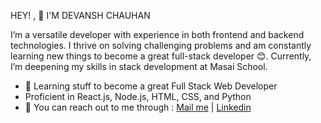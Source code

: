 HEY! , :wave: I'M DEVANSH CHAUHAN 

I’m a versatile developer with experience in both frontend and backend technologies. I thrive on solving challenging problems and am constantly learning new things to become a great full-stack developer :blush:. Currently, I’m deepening my skills in stack development at Masai School.

- 🔭 Learning stuff to become a great Full Stack Web Developer
- Proficient in React.js, Node.js, HTML, CSS, and Python
- 💬 You can reach out to me through : [Mail me](mailto:chauhanmansi628@gmail.com?) | <a href="https://www.linkedin.com/in/devansh-chauhan-827b42247" target="_blank">Linkedin</a>
  
<!--
**Devansh-Chauhan289/Devansh-Chauhan289** is a ✨ _special_ ✨ repository because its `README.md` (this file) appears on your GitHub profile.

Here are some ideas to get you started:



- 👯 I’m looking to collaborate on ...
- 🤔 I’m looking for help with ...
-  Ask me about ...
- 📫 How to reach me: ...
- 😄 Pronouns: ...
- ⚡ Fun fact: ...
-->
